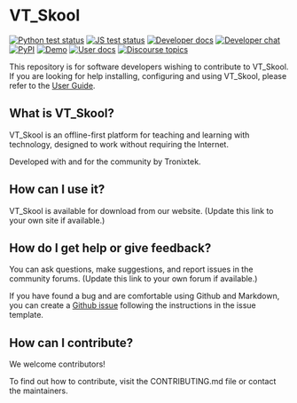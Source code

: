 
# VT_Skool

[![Python test status](https://github.com/learningequality/kolibri/actions/workflows/tox.yml/badge.svg?branch=develop)](https://github.com/learningequality/kolibri/actions/workflows/tox.yml)
[![JS test status](https://github.com/learningequality/kolibri/actions/workflows/yarn.yml/badge.svg?branch=develop)](https://github.com/learningequality/kolibri/actions/workflows/yarn.yml)
[![Developer docs](https://img.shields.io/badge/docs-dev-blue.svg)](http://kolibri-dev.readthedocs.org/en/develop/)
[![Developer chat](https://img.shields.io/badge/chat-dev-blue.svg)](http://webchat.freenode.net?channels=%23kolibri)
[![PyPI](https://img.shields.io/pypi/v/kolibri.svg?color=blue)](https://pypi.org/project/kolibri/)
[![Demo](https://img.shields.io/badge/demo-online-blue.svg)](http://kolibridemo.learningequality.org/)
[![User docs](https://img.shields.io/badge/docs-user-blue.svg)](http://kolibri.readthedocs.org/en/latest/)
[![Discourse topics](https://img.shields.io/discourse/https/community.learningequality.org/topics.svg?color=blue)](https://community.learningequality.org/)


This repository is for software developers wishing to contribute to VT_Skool. If you are looking for help installing, configuring and using VT_Skool, please refer to the [User Guide](https://kolibri.readthedocs.io/).



## What is VT_Skool?

VT_Skool is an offline-first platform for teaching and learning with technology, designed to work without requiring the Internet.

Developed with and for the community by Tronixtek.


## How can I use it?

VT_Skool is available for download from our website. (Update this link to your own site if available.)


## How do I get help or give feedback?

You can ask questions, make suggestions, and report issues in the community forums. (Update this link to your own forum if available.)

If you have found a bug and are comfortable using Github and Markdown, you can create a [Github issue](https://github.com/Tronixtek/VT_Skool/issues) following the instructions in the issue template.


## How can I contribute?

We welcome contributors!

To find out how to contribute, visit the CONTRIBUTING.md file or contact the maintainers.
